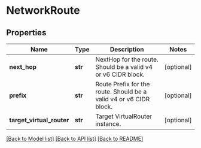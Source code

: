 # NetworkRoute

## Properties
Name | Type | Description | Notes
------------ | ------------- | ------------- | -------------
**next_hop** | **str** | NextHop for the route. Should be a valid v4 or v6 CIDR block. | [optional] 
**prefix** | **str** | Route Prefix for the route. Should be a valid v4 or v6 CIDR block. | [optional] 
**target_virtual_router** | **str** | Target VirtualRouter instance. | [optional] 

[[Back to Model list]](../README.md#documentation-for-models) [[Back to API list]](../README.md#documentation-for-api-endpoints) [[Back to README]](../README.md)


